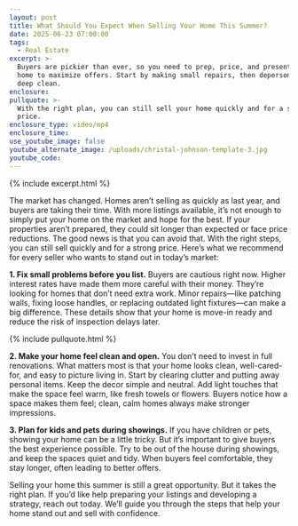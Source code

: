 ```yaml
---
layout: post
title: What Should You Expect When Selling Your Home This Summer?
date: 2025-06-23 07:00:00
tags:
  - Real Estate
excerpt: >-
  Buyers are pickier than ever, so you need to prep, price, and present your
  home to maximize offers. Start by making small repairs, then depersonalize and
  deep clean.
enclosure:
pullquote: >-
  With the right plan, you can still sell your home quickly and for a strong
  price.
enclosure_type: video/mp4
enclosure_time:
use_youtube_image: false
youtube_alternate_image: /uploads/christal-johnson-template-3.jpg
youtube_code:
---
```

{% include excerpt.html %}

The market has changed. Homes aren’t selling as quickly as last year, and buyers are taking their time. With more listings available, it’s not enough to simply put your home on the market and hope for the best. If your properties aren’t prepared, they could sit longer than expected or face price reductions. The good news is that you can avoid that. With the right steps, you can still sell quickly and for a strong price. Here’s what we recommend for every seller who wants to stand out in today’s market:

**1\. Fix small problems before you list.** Buyers are cautious right now. Higher interest rates have made them more careful with their money. They’re looking for homes that don’t need extra work. Minor repairs—like patching walls, fixing loose handles, or replacing outdated light fixtures—can make a big difference. These details show that your home is move-in ready and reduce the risk of inspection delays later.

{% include pullquote.html %}

**2\. Make your home feel clean and open.** You don’t need to invest in full renovations. What matters most is that your home looks clean, well-cared-for, and easy to picture living in. Start by clearing clutter and putting away personal items. Keep the decor simple and neutral. Add light touches that make the space feel warm, like fresh towels or flowers. Buyers notice how a space makes them feel; clean, calm homes always make stronger impressions.

**3\. Plan for kids and pets during showings.** If you have children or pets, showing your home can be a little tricky. But it’s important to give buyers the best experience possible. Try to be out of the house during showings, and keep the spaces quiet and tidy. When buyers feel comfortable, they stay longer, often leading to better offers.

Selling your home this summer is still a great opportunity. But it takes the right plan. If you’d like help preparing your listings and developing a strategy, reach out today. We’ll guide you through the steps that help your home stand out and sell with confidence.